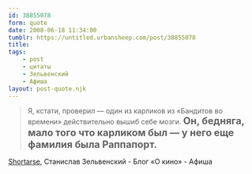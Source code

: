 ```yaml
---
id: 38855078
form: quote
date: 2008-06-18 11:34:00
tumblr: https://untitled.urbansheep.com/post/38855078
title: 
tags:
    - post
    - цитаты
    - Зельвенский
    - Афиша
layout: post-quote.njk
---
```


<blockquote>
Я, кстати, проверил — один из карликов из «Бандитов во времени» действительно вышиб себе мозги. <strong style="font-size:1.4em;">Он, бедняга, мало того что карликом был — у него еще фамилия была Раппапорт.</strong>
</blockquote>

<a href="http://www.afisha.ru/blogcomments/2111/page1/">Shortarse</a>, Станислав Зельвенский - Блог «О кино» - Афиша
